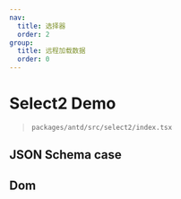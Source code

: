 ```yaml
---
nav:
  title: 选择器
  order: 2
group:
  title: 远程加载数据
  order: 0
---
```


# Select2 Demo

> `packages/antd/src/select2/index.tsx`

## JSON Schema case

<code src="../demos/select2/Schema.tsx"></code>

## Dom

<code src="../demos/select2/Slot.tsx"></code>
